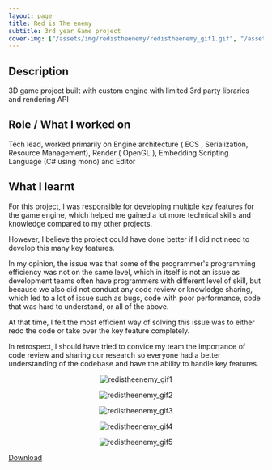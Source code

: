 ```yaml
---
layout: page
title: Red is The enemy
subtitle: 3rd year Game project
cover-img: ["/assets/img/redistheenemy/redistheenemy_gif1.gif", "/assets/img/redistheenemy/redistheenemy_gif2.gif", "/assets/img/redistheenemy/redistheenemy_gif3.gif"]
---
```


## Description
3D game project built with custom engine with limited 3rd party libraries and rendering API
## Role / What I worked on
Tech lead, worked primarily on Engine architecture ( ECS , Serialization, Resource Management), Render ( OpenGL ), Embedding Scripting Language (C# using mono) and Editor
## What I learnt
For this project, I was responsible for developing multiple key features for the game engine, which helped me gained a lot more technical skills and knowledge compared to my other projects. 

However, I believe the project could have done better if I did not need to develop this many key features. 

In my opinion, the issue was that some of the programmer's programming efficiency was not on the same level, which in itself is not an issue as development teams often have programmers with different level of skill, but because we also did not conduct any code review or knowledge sharing, which led to a lot of issue such as bugs, code with poor performance, code that was hard to understand, or all of the above. 

At that time, I felt the most efficient way of solving this issue was to either redo the code or take over the key feature completely. 

In retrospect, I should have tried to convice my team the importance of code review and sharing our research so everyone had a better understanding of the codebase and have the ability to handle key features.

<p align = "center">
  <img src = "/assets/img/redistheenemy/redistheenemy_gif1.gif" alt = "redistheenemy_gif1" />
</p>
<p align = "center">
  <img src = "/assets/img/redistheenemy/redistheenemy_gif2.gif" alt = "redistheenemy_gif2" />
</p>
<p align = "center">
  <img src = "/assets/img/redistheenemy/redistheenemy_gif3.gif" alt = "redistheenemy_gif3" />
</p>
<p align = "center">
  <img src = "/assets/img/redistheenemy/redistheenemy_gif4.gif" alt = "redistheenemy_gif4" />
</p>
<p align = "center">
  <img src = "/assets/img/redistheenemy/redistheenemy_gif5.gif" alt = "redistheenemy_gif5" />
</p>

[Download](https://games.digipen.edu/games/red-is-the-enemy)
